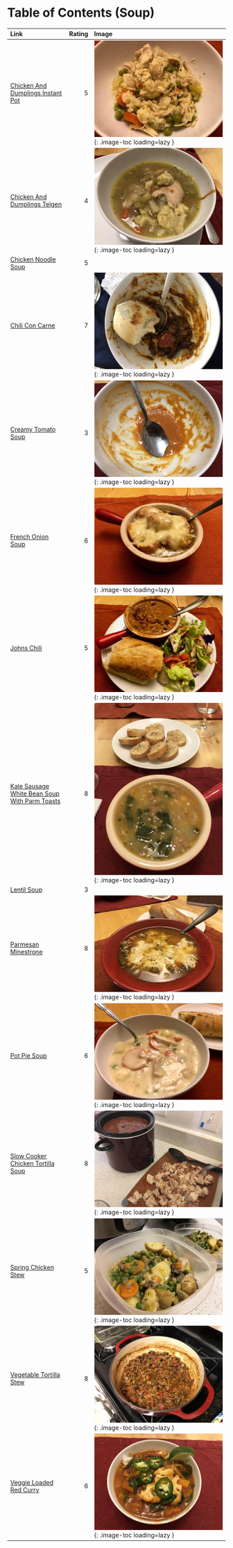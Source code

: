 # Table of Contents (Soup)

| Link                                                                                                |   Rating | Image                                                                                                                                   |
|:----------------------------------------------------------------------------------------------------|---------:|:----------------------------------------------------------------------------------------------------------------------------------------|
| [Chicken And Dumplings Instant Pot](./chicken_and_dumplings_instant_pot.md)                         |        5 | ![chicken_and_dumplings_instant_pot.jpeg](./chicken_and_dumplings_instant_pot.jpeg){: .image-toc loading=lazy }                         |
| [Chicken And Dumplings Teigen](./chicken_and_dumplings_teigen.md)                                   |        4 | ![chicken_and_dumplings_teigen.jpeg](./chicken_and_dumplings_teigen.jpeg){: .image-toc loading=lazy }                                   |
| [Chicken Noodle Soup](./chicken_noodle_soup.md)                                                     |        5 | <!-- TODO: Capture image -->                                                                                                            |
| [Chili Con Carne](./chili_con_carne.md)                                                             |        7 | ![chili_con_carne.jpeg](./chili_con_carne.jpeg){: .image-toc loading=lazy }                                                             |
| [Creamy Tomato Soup](./creamy_tomato_soup.md)                                                       |        3 | ![creamy_tomato_soup.jpeg](./creamy_tomato_soup.jpeg){: .image-toc loading=lazy }                                                       |
| [French Onion Soup](./french_onion_soup.md)                                                         |        6 | ![french_onion_soup.jpeg](./french_onion_soup.jpeg){: .image-toc loading=lazy }                                                         |
| [Johns Chili](./johns_chili.md)                                                                     |        5 | ![johns_chili.jpeg](./johns_chili.jpeg){: .image-toc loading=lazy }                                                                     |
| [Kale Sausage White Bean Soup With Parm Toasts](./kale_sausage_white_bean_soup_with_parm_toasts.md) |        8 | ![kale_sausage_white_bean_soup_with_parm_toasts.jpeg](./kale_sausage_white_bean_soup_with_parm_toasts.jpeg){: .image-toc loading=lazy } |
| [Lentil Soup](./lentil_soup.md)                                                                     |        3 | <!-- TODO: Capture image -->                                                                                                            |
| [Parmesan Minestrone](./parmesan_minestrone.md)                                                     |        8 | ![parmesan_minestrone.jpeg](./parmesan_minestrone.jpeg){: .image-toc loading=lazy }                                                     |
| [Pot Pie Soup](./pot_pie_soup.md)                                                                   |        6 | ![pot_pie_soup.jpeg](./pot_pie_soup.jpeg){: .image-toc loading=lazy }                                                                   |
| [Slow Cooker Chicken Tortilla Soup](./slow_cooker_chicken_tortilla_soup.md)                         |        8 | ![slow_cooker_chicken_tortilla_soup.jpg](./slow_cooker_chicken_tortilla_soup.jpg){: .image-toc loading=lazy }                           |
| [Spring Chicken Stew](./spring_chicken_stew.md)                                                     |        5 | ![spring_chicken_stew.jpeg](./spring_chicken_stew.jpeg){: .image-toc loading=lazy }                                                     |
| [Vegetable Tortilla Stew](./vegetable_tortilla_stew.md)                                             |        8 | ![vegetable_tortilla_stew.jpg](./vegetable_tortilla_stew.jpg){: .image-toc loading=lazy }                                               |
| [Veggie Loaded Red Curry](./veggie_loaded_red_curry.md)                                             |        6 | ![veggie_loaded_red_curry.jpeg](./veggie_loaded_red_curry.jpeg){: .image-toc loading=lazy }                                             |
